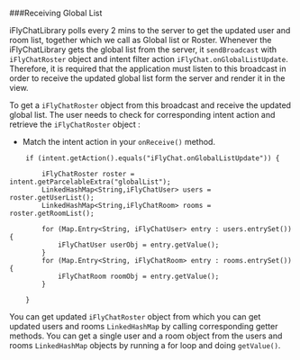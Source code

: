###Receiving Global List

iFlyChatLibrary polls every 2 mins to the server to get the updated user and room list, together which we call as Global list or Roster. Whenever the iFlyChatLibrary gets the global list from the server, it `sendBroadcast` with `iFlyChatRoster` object and intent filter action `iFlyChat.onGlobalListUpdate`. Therefore, it is required that the application must listen to this broadcast in order to receive the updated global list form the server and render it in the view.

To get a `iFlyChatRoster` object from this broadcast and receive the updated global list. The user needs to check for corresponding intent action and retrieve the `iFlyChatRoster` object :

* Match the intent action in your `onReceive()` method.
~~~ {.language-java}
    if (intent.getAction().equals("iFlyChat.onGlobalListUpdate")) {
    
        iFlyChatRoster roster = intent.getParcelableExtra("globalList");
        LinkedHashMap<String,iFlyChatUser> users = roster.getUserList();
        LinkedHashMap<String,iFlyChatRoom> rooms = roster.getRoomList();
        
        for (Map.Entry<String, iFlyChatUser> entry : users.entrySet()) {
            iFlyChatUser userObj = entry.getValue();
        }
        for (Map.Entry<String, iFlyChatRoom> entry : rooms.entrySet()) {
            iFlyChatRoom roomObj = entry.getValue();
        }
        
    }
~~~  
You can get updated `iFlyChatRoster` object from which you can get updated users and rooms `LinkedHashMap` by calling corresponding getter methods. You can get a single user and a room object from the users and rooms `LinkedHashMap` objects by running a for loop and doing `getValue()`.
